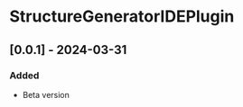 <!-- Keep a Changelog guide -> https://keepachangelog.com -->

# StructureGeneratorIDEPlugin

## [0.0.1] - 2024-03-31

### Added

- Beta version
